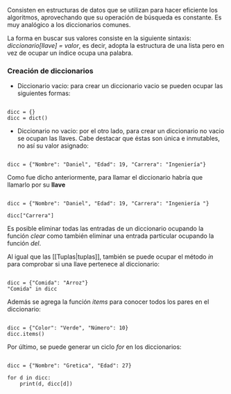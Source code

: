 
Consisten en estructuras de datos que se utilizan para hacer eficiente los algoritmos, aprovechando que su operación de búsqueda es constante. Es muy analógico a los diccionarios comunes. 

La forma en buscar sus valores consiste en la siguiente sintaxis: *diccionario[llave] = valor*, es decir, adopta la estructura de una lista pero en vez de ocupar un índice ocupa una palabra. 

### Creación de diccionarios 

- Diccionario vacio: para crear un diccionario vacio se pueden ocupar las siguientes formas: 

```jupyter

dicc = {}
dicc = dict()

```

- Diccionario no vacio:  por el otro lado, para crear un diccionario no vacio se ocupan las llaves. Cabe destacar que éstas son única e inmutables, no así su valor asignado: 

```jupyter

dicc = {"Nombre": "Daniel", "Edad": 19, "Carrera": "Ingeniería"}

```

Como fue dicho anteriormente, para llamar el diccionario habría que llamarlo por su **llave**

```jupyter

dicc = {"Nombre": "Daniel", "Edad": 19, "Carrera": "Ingeniería "}

dicc["Carrera"]

```

Es posible eliminar todas las entradas de un diccionario ocupando la función *clear* como también eliminar una entrada particular ocupando la función *del*. 

Al igual que las [[Tuplas|tuplas]], también se puede ocupar el método *in* para comprobar si una llave pertenece al diccionario: 

```jupyter

dicc = {"Comida": "Arroz"}
"Comida" in dicc

```

Además se agrega la función *items* para conocer todos los pares en el diccionario: 

```jupyter

dicc = {"Color": "Verde", "Número": 10}
dicc.items()

```

Por último, se puede generar un ciclo *for* en los diccionarios: 

```jupyter

dicc = {"Nombre": "Gretica", "Edad": 27}

for d in dicc:
	print(d, dicc[d])


